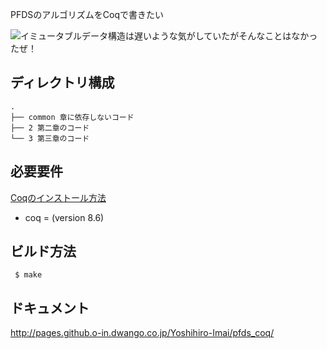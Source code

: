 PFDSのアルゴリズムをCoqで書きたい

![イミュータブルデータ構造は遅いような気がしていたがそんなことはなかったぜ！](http://raw.github.o-in.dwango.co.jp/Yoshihiro-Imai/pfds_coq/images/PFDS_kinaba.png)

## ディレクトリ構成

```tree
.
├── common 章に依存しないコード
├── 2 第二章のコード
└── 3 第三章のコード
```


## 必要要件

[Coqのインストール方法](http://gist.github.o-in.dwango.co.jp/Yoshihiro-Imai/c9fc864f04e28c0299f72add23ad7fa8)

* coq = (version 8.6)


## ビルド方法

```console
 $ make
```


## ドキュメント

http://pages.github.o-in.dwango.co.jp/Yoshihiro-Imai/pfds_coq/
